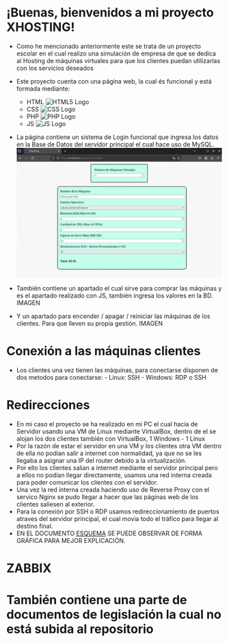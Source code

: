 # ¡Buenas, bienvenidos a mi proyecto XHOSTING!

- Como he mencionado anteriormente este se trata de un proyecto escolar en el cual realizo una simulación de empresa de que se dedica al Hosting de máquinas virtuales para que los clientes puedan utilizarlas con los servicios deseados
- Este proyecto cuenta con una página web, la cual és funcional y está formada mediante:
    - HTML  <img src="https://upload.wikimedia.org/wikipedia/commons/6/61/HTML5_logo_and_wordmark.svg" alt="HTML5 Logo" width="20"/>
    - CSS   <img src="https://upload.wikimedia.org/wikipedia/commons/d/d5/CSS3_logo_and_wordmark.svg" alt="CSS Logo" width="15"/>
    - PHP   <img src="https://upload.wikimedia.org/wikipedia/commons/2/27/PHP-logo.svg" alt="PHP Logo" width="30"/>
    - JS   <img src="https://upload.wikimedia.org/wikipedia/commons/6/6a/JavaScript-logo.png" alt="JS Logo" width="15"/>

- La página contiene un sistema de Login funcional que ingresa los datos en la Base de Datos del servidor principal el cual hace uso de MySQL.
  <br>
  <img src="/img/Crear_maquinas.png" alt="HTML5" width="1200"/>
- También contiene un apartado el cual sirve para comprar las máquinas y es el apartado realizado con JS, también ingresa los valores en la BD.
  IMAGEN
- Y un apartado para encender / apagar / reiniciar las máquinas de los clientes. Para que lleven su propia gestión.
  IMAGEN


# Conexión a las máquinas clientes

- Los clientes una vez tienen las máquinas, para conectarse disponen de dos metodos para conectarse:
      - Linux: SSH
      - Windows: RDP o SSH

# Redirecciones

- En mi caso el proyecto se ha realizado en mi PC el cual hacia de Servidor usando una VM de Linux mediante VirtualBox, dentro de el se alojan los dos clientes también con VirtualBox, 1 Windows - 1 Linux
- Por la razón de estar el servidor en una VM y los clientes otra VM dentro de ella no podían salir a internet con normalidad, ya que no se les llegaba a asignar una IP del router debido a la virtualización.
- Por ello los clientes salian a internet mediante el servidor principal pero a ellos no podían llegar directamente, usamos una red interna creada para poder comunicar los clientes con el servidor.
- Una vez la red interna creada haciendo uso de Reverse Proxy con el servico Nginx se pudo llegar a hacer que las páginas web de los clientes saliesen al exterior.
- Para la conexión por SSH o RDP usamos redireccionamiento de puertos atraves del servidor principal, el cual movia todo el tráfico para llegar al destino final.
- EN EL DOCUMENTO <a href="https://github.com/ikerth05/Hosting-VM/blob/main/Copia%20de%20Esquema-Infraestructura.pptx.pdf">ESQUEMA</a> SE PUEDE OBSERVAR DE FORMA GRÁFICA PARA MEJOR EXPLICACIÓN.

# ZABBIX

# También contiene una parte de documentos de legislación la cual no está subida al repositorio


